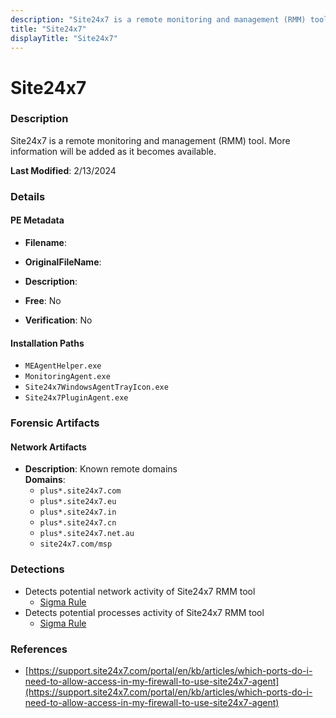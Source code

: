 ```yaml
---
description: "Site24x7 is a remote monitoring and management (RMM) tool. More information will be added as it becomes available."
title: "Site24x7"
displayTitle: "Site24x7"
---
```




# Site24x7


### Description

Site24x7 is a remote monitoring and management (RMM) tool. More information will be added as it becomes available.



**Last Modified**: 2/13/2024

### Details


#### PE Metadata
- **Filename**: 
- **OriginalFileName**: 
- **Description**: 


- **Free**: No

- **Verification**: No




#### Installation Paths
- `MEAgentHelper.exe`
- `MonitoringAgent.exe`
- `Site24x7WindowsAgentTrayIcon.exe`
- `Site24x7PluginAgent.exe`

### Forensic Artifacts




#### Network Artifacts
- **Description**: Known remote domains
<br/>**Domains**:
    - `plus*.site24x7.com`
    - `plus*.site24x7.eu`
    - `plus*.site24x7.in`
    - `plus*.site24x7.cn`
    - `plus*.site24x7.net.au`
    - `site24x7.com/msp`


### Detections
- Detects potential network activity of Site24x7 RMM tool
  - [Sigma Rule](https://github.com/magicsword-io/LOLRMM/blob/main/detections/sigma/site24x7_network_sigma.yml)
- Detects potential processes activity of Site24x7 RMM tool
  - [Sigma Rule](https://github.com/magicsword-io/LOLRMM/blob/main/detections/sigma/site24x7_processes_sigma.yml)

### References
- [https://support.site24x7.com/portal/en/kb/articles/which-ports-do-i-need-to-allow-access-in-my-firewall-to-use-site24x7-agent](https://support.site24x7.com/portal/en/kb/articles/which-ports-do-i-need-to-allow-access-in-my-firewall-to-use-site24x7-agent)


